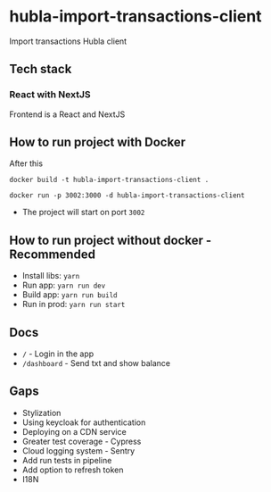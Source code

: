# hubla-import-transactions-client

Import transactions Hubla client

## Tech stack

### React with NextJS
Frontend is a React and NextJS

## How to run project with Docker

After this
```
docker build -t hubla-import-transactions-client .
```
```
docker run -p 3002:3000 -d hubla-import-transactions-client
```
- The project will start on port `3002`

## How to run project without docker - Recommended

- Install libs: `yarn`
- Run app: `yarn run dev`
- Build app: `yarn run build`
- Run in prod: `yarn run start`

## Docs
- `/` - Login in the app
- `/dashboard` - Send txt and show balance

## Gaps
- Stylization
- Using keycloak for authentication
- Deploying on a CDN service
- Greater test coverage - Cypress
- Cloud logging system - Sentry
- Add run tests in pipeline
- Add option to refresh token
- I18N
